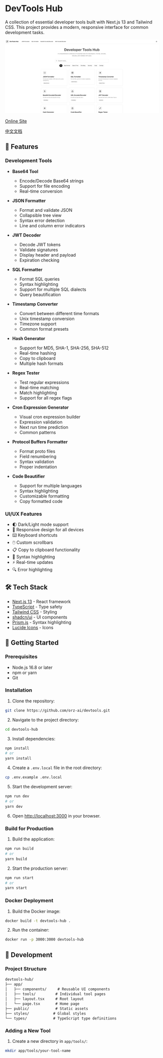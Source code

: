 # DevTools Hub

A collection of essential developer tools built with Next.js 13 and Tailwind CSS. This project provides a modern, responsive interface for common development tasks.

![DevTools Hub Screenshot](screenshot.png)

[Online Site](https://dev.orz.ai)

[中文文档](./README_CN.md)

## 🚀 Features

### Development Tools

- **Base64 Tool**
  - Encode/Decode Base64 strings
  - Support for file encoding
  - Real-time conversion

- **JSON Formatter**
  - Format and validate JSON
  - Collapsible tree view
  - Syntax error detection
  - Line and column error indicators

- **JWT Decoder**
  - Decode JWT tokens
  - Validate signatures
  - Display header and payload
  - Expiration checking

- **SQL Formatter**
  - Format SQL queries
  - Syntax highlighting
  - Support for multiple SQL dialects
  - Query beautification

- **Timestamp Converter**
  - Convert between different time formats
  - Unix timestamp conversion
  - Timezone support
  - Common format presets

- **Hash Generator**
  - Support for MD5, SHA-1, SHA-256, SHA-512
  - Real-time hashing
  - Copy to clipboard
  - Multiple hash formats

- **Regex Tester**
  - Test regular expressions
  - Real-time matching
  - Match highlighting
  - Support for all regex flags

- **Cron Expression Generator**
  - Visual cron expression builder
  - Expression validation
  - Next run time prediction
  - Common patterns

- **Protocol Buffers Formatter**
  - Format proto files
  - Field renumbering
  - Syntax validation
  - Proper indentation

- **Code Beautifier**
  - Support for multiple languages
  - Syntax highlighting
  - Customizable formatting
  - Copy formatted code

### UI/UX Features

- 🌓 Dark/Light mode support
- 📱 Responsive design for all devices
- ⌨️ Keyboard shortcuts
- 🖱️ Custom scrollbars
- 📋 Copy to clipboard functionality
- 🎨 Syntax highlighting
- ⚡ Real-time updates
- 🔍 Error highlighting

## 🛠️ Tech Stack

- [Next.js 13](https://nextjs.org/) - React framework
- [TypeScript](https://www.typescriptlang.org/) - Type safety
- [Tailwind CSS](https://tailwindcss.com/) - Styling
- [shadcn/ui](https://ui.shadcn.com/) - UI components
- [Prism.js](https://prismjs.com/) - Syntax highlighting
- [Lucide Icons](https://lucide.dev/) - Icons

## 🚦 Getting Started

### Prerequisites

- Node.js 16.8 or later
- npm or yarn
- Git

### Installation

1. Clone the repository:
```bash
git clone https://github.com/orz-ai/devtools.git
```

2. Navigate to the project directory:
```bash
cd devtools-hub
```

3. Install dependencies:
```bash
npm install
# or
yarn install
```

4. Create a `.env.local` file in the root directory:
```bash
cp .env.example .env.local
```

5. Start the development server:
```bash
npm run dev
# or
yarn dev
```

6. Open [http://localhost:3000](http://localhost:3000) in your browser.

### Build for Production

1. Build the application:
```bash
npm run build
# or
yarn build
```

2. Start the production server:
```bash
npm run start
# or
yarn start
```

### Docker Deployment

1. Build the Docker image:
```bash
docker build -t devtools-hub .
```

2. Run the container:
```bash
docker run -p 3000:3000 devtools-hub
```

## 🔧 Development

### Project Structure

```
devtools-hub/
├── app/
│   ├── components/     # Reusable UI components
│   ├── tools/         # Individual tool pages
│   ├── layout.tsx     # Root layout
│   └── page.tsx       # Home page
├── public/            # Static assets
├── styles/           # Global styles
└── types/            # TypeScript type definitions
```

### Adding a New Tool

1. Create a new directory in `app/tools/`:
```bash
mkdir app/tools/your-tool-name
```